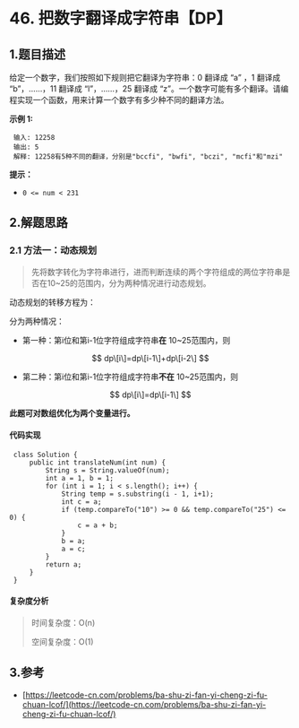 # 46. 把数字翻译成字符串【DP】

## 1.题目描述

给定一个数字，我们按照如下规则把它翻译为字符串：0 翻译成 “a” ，1 翻译成 “b”，……，11 翻译成 “l”，……，25 翻译成 “z”。一个数字可能有多个翻译。请编程实现一个函数，用来计算一个数字有多少种不同的翻译方法。

**示例 1:**

```text
 输入: 12258
 输出: 5
 解释: 12258有5种不同的翻译，分别是"bccfi", "bwfi", "bczi", "mcfi"和"mzi"
```

**提示：**

* `0 <= num < 231`

## 2.解题思路

### 2.1 方法一：动态规划

> 先将数字转化为字符串进行，进而判断连续的两个字符组成的两位字符串是否在10~25的范围内，分为两种情况进行动态规划。

动态规划的转移方程为：

分为两种情况：

* 第一种：第i位和第i-1位字符组成字符串**在** 10~25范围内，则

$$  
dp\[i\]=dp\[i-1\]+dp\[i-2\]  
$$  


* 第二种：第i位和第i-1位字符组成字符串**不在** 10~25范围内，则

$$  
dp\[i\]=dp\[i-1\]  
$$  


**此题可对数组优化为两个变量进行。**

#### 代码实现

```text
 class Solution {
     public int translateNum(int num) {
         String s = String.valueOf(num);
         int a = 1, b = 1;
         for (int i = 1; i < s.length(); i++) {
             String temp = s.substring(i - 1, i+1);
             int c = a;
             if (temp.compareTo("10") >= 0 && temp.compareTo("25") <= 0) {
                 c = a + b;
             }
             b = a;
             a = c;
         }
         return a;
     }
 }
```

#### 复杂度分析

> 时间复杂度：O\(n\)
>
> 空间复杂度：O\(1\)

## 3.参考

* [https://leetcode-cn.com/problems/ba-shu-zi-fan-yi-cheng-zi-fu-chuan-lcof/](https://leetcode-cn.com/problems/ba-shu-zi-fan-yi-cheng-zi-fu-chuan-lcof/)

